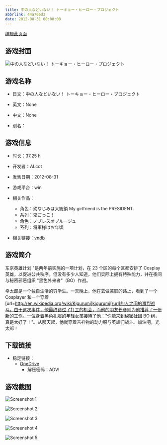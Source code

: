 ```yaml
---
title: 中の人などいない！ トーキョー・ヒーロー・プロジェクト
abbrlink: 44a766d3
date: 2012-08-31 00:00:00
---
```

[编辑此页面](https://github.com/ACG-3/ADV3-source/blob/main/source/_posts/games/%E4%B8%AD%E3%81%AE%E4%BA%BA%E3%81%AA%E3%81%A9%E3%81%84%E3%81%AA%E3%81%84%EF%BC%81%20%E3%83%88%E3%83%BC%E3%82%AD%E3%83%A7%E3%83%BC%E3%83%BB%E3%83%92%E3%83%BC%E3%83%AD%E3%83%BC%E3%83%BB%E3%83%97%E3%83%AD%E3%82%B8%E3%82%A7%E3%82%AF%E3%83%88.md)

## 游戏封面

![中の人などいない！ トーキョー・ヒーロー・プロジェクト](https://pan.timero.xyz/onedrive/img_lib_001/%E4%B8%AD%E3%81%AE%E4%BA%BA%E3%81%AA%E3%81%A9%E3%81%84%E3%81%AA%E3%81%84%EF%BC%81%20%E3%83%88%E3%83%BC%E3%82%AD%E3%83%A7%E3%83%BC%E3%83%BB%E3%83%92%E3%83%BC%E3%83%AD%E3%83%BC%E3%83%BB%E3%83%97%E3%83%AD%E3%82%B8%E3%82%A7%E3%82%AF%E3%83%88_cover.avif)


## 游戏名称

- 日文：中の人などいない！ トーキョー・ヒーロー・プロジェクト
- 英文：None
- 中文：None

- 别名：


## 游戏信息

- 时长：37.25 h
- 开发者：ALcot
- 发售日期：2012-08-31
- 游戏平台：win
- 相关作品：
   - 角色：幼なじみは大統領 My girlfriend is the PRESIDENT.
   - 系列：鬼ごっこ！
   - 角色：ノブレスオブルージュ
   - 系列：将軍様はお年頃

- 相关链接：[vndb](https://vndb.org/v10237)


## 游戏简介

东京英雄计划 "是两年前实施的一项计划，在 23 个区的每个区都安排了 Cosplay 英雄，以促进公共秩序。但没有多少人知道，他们实际上拥有特殊能力，并在夜间与秘密邪恶组织 "黑色外来者"（BO）作战。

幸太郎是一个独自生活的穷学生。一天晚上，他在去做兼职的路上，看到了一个 Cosplayer 和一个穿着[url=http://en.wikipedia.org/wiki/Kigurumi]kigurumi[/url]的人之间的激烈战斗。由于这次事件，他最终错过了打工的机会，而他的朋友长彦则为他推荐了一份新的工作。一位身着黑色礼服的年轻女孩接待了他："你能来到秘密社团 BO 组，真是太好了！"。从那天起，他就穿着吉祥物的动力服与英雄们战斗。加油吧，光太郎！




## 下载链接

- 稳定链接：
    - [OneDrive](https://pan.timero.xyz/onedrive/adv_lib_001/%E4%B8%AD%E3%81%AE%E4%BA%BA%E3%81%AA%E3%81%A9%E3%81%84%E3%81%AA%E3%81%84%EF%BC%81%20%E3%83%88%E3%83%BC%E3%82%AD%E3%83%A7%E3%83%BC%E3%83%BB%E3%83%92%E3%83%BC%E3%83%AD%E3%83%BC%E3%83%BB%E3%83%97%E3%83%AD%E3%82%B8%E3%82%A7%E3%82%AF%E3%83%88)
        - 解压密码：ADV!



## 游戏截图


![Screenshot 1](https://pan.timero.xyz/onedrive/img_lib_001/%E4%B8%AD%E3%81%AE%E4%BA%BA%E3%81%AA%E3%81%A9%E3%81%84%E3%81%AA%E3%81%84%EF%BC%81%20%E3%83%88%E3%83%BC%E3%82%AD%E3%83%A7%E3%83%BC%E3%83%BB%E3%83%92%E3%83%BC%E3%83%AD%E3%83%BC%E3%83%BB%E3%83%97%E3%83%AD%E3%82%B8%E3%82%A7%E3%82%AF%E3%83%88_Screenshot_1.avif)

![Screenshot 2](https://pan.timero.xyz/onedrive/img_lib_001/%E4%B8%AD%E3%81%AE%E4%BA%BA%E3%81%AA%E3%81%A9%E3%81%84%E3%81%AA%E3%81%84%EF%BC%81%20%E3%83%88%E3%83%BC%E3%82%AD%E3%83%A7%E3%83%BC%E3%83%BB%E3%83%92%E3%83%BC%E3%83%AD%E3%83%BC%E3%83%BB%E3%83%97%E3%83%AD%E3%82%B8%E3%82%A7%E3%82%AF%E3%83%88_Screenshot_2.avif)

![Screenshot 3](https://pan.timero.xyz/onedrive/img_lib_001/%E4%B8%AD%E3%81%AE%E4%BA%BA%E3%81%AA%E3%81%A9%E3%81%84%E3%81%AA%E3%81%84%EF%BC%81%20%E3%83%88%E3%83%BC%E3%82%AD%E3%83%A7%E3%83%BC%E3%83%BB%E3%83%92%E3%83%BC%E3%83%AD%E3%83%BC%E3%83%BB%E3%83%97%E3%83%AD%E3%82%B8%E3%82%A7%E3%82%AF%E3%83%88_Screenshot_3.avif)

![Screenshot 4](https://pan.timero.xyz/onedrive/img_lib_001/%E4%B8%AD%E3%81%AE%E4%BA%BA%E3%81%AA%E3%81%A9%E3%81%84%E3%81%AA%E3%81%84%EF%BC%81%20%E3%83%88%E3%83%BC%E3%82%AD%E3%83%A7%E3%83%BC%E3%83%BB%E3%83%92%E3%83%BC%E3%83%AD%E3%83%BC%E3%83%BB%E3%83%97%E3%83%AD%E3%82%B8%E3%82%A7%E3%82%AF%E3%83%88_Screenshot_4.avif)

![Screenshot 5](https://pan.timero.xyz/onedrive/img_lib_001/%E4%B8%AD%E3%81%AE%E4%BA%BA%E3%81%AA%E3%81%A9%E3%81%84%E3%81%AA%E3%81%84%EF%BC%81%20%E3%83%88%E3%83%BC%E3%82%AD%E3%83%A7%E3%83%BC%E3%83%BB%E3%83%92%E3%83%BC%E3%83%AD%E3%83%BC%E3%83%BB%E3%83%97%E3%83%AD%E3%82%B8%E3%82%A7%E3%82%AF%E3%83%88_Screenshot_5.avif)

